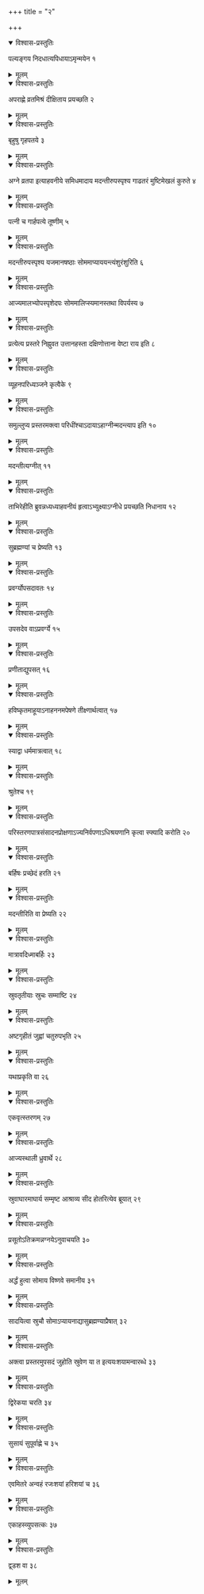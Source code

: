 +++
title = "२"

+++


<details open><summary>विश्वास-प्रस्तुतिः</summary>

पल्यङ्गय निदधात्यपिधायाऽमृन्मयेन १
</details>

<details><summary>मूलम्</summary>

पल्यङ्गय निदधात्यपिधायाऽमृन्मयेन १
</details>


<details open><summary>विश्वास-प्रस्तुतिः</summary>

अपराह्णे व्रतमिश्रं दीक्षिताय प्रयच्छति २
</details>

<details><summary>मूलम्</summary>

अपराह्णे व्रतमिश्रं दीक्षिताय प्रयच्छति २
</details>


<details open><summary>विश्वास-प्रस्तुतिः</summary>

बृहुषु गृहपतये ३
</details>

<details><summary>मूलम्</summary>

बृहुषु गृहपतये ३
</details>


<details open><summary>विश्वास-प्रस्तुतिः</summary>

अग्ने व्रतपा इत्याहवनीये समिधमादाय मदन्तीरुपस्पृश्य गाढतरं मुष्टिमेखलं कुरुते ४
</details>

<details><summary>मूलम्</summary>

अग्ने व्रतपा इत्याहवनीये समिधमादाय मदन्तीरुपस्पृश्य गाढतरं मुष्टिमेखलं कुरुते ४
</details>


<details open><summary>विश्वास-प्रस्तुतिः</summary>

पत्नी च गार्हपत्ये तूष्णीम् ५
</details>

<details><summary>मूलम्</summary>

पत्नी च गार्हपत्ये तूष्णीम् ५
</details>


<details open><summary>विश्वास-प्रस्तुतिः</summary>

मदन्तीरुपस्पृश्य यजमानषष्ठाः सोममाप्याययन्त्यंशुरंशुरिति ६
</details>

<details><summary>मूलम्</summary>

मदन्तीरुपस्पृश्य यजमानषष्ठाः सोममाप्याययन्त्यंशुरंशुरिति ६
</details>


<details open><summary>विश्वास-प्रस्तुतिः</summary>

आज्यमालभ्योपस्पृशेदपः सोममालिप्स्यमानस्तथा विपर्यस्य ७
</details>

<details><summary>मूलम्</summary>

आज्यमालभ्योपस्पृशेदपः सोममालिप्स्यमानस्तथा विपर्यस्य ७
</details>


<details open><summary>विश्वास-प्रस्तुतिः</summary>

प्रत्येत्य प्रस्तरे निह्नुवत उत्तानहस्ता दक्षिणोत्ताना वेष्टा राय इति ८
</details>

<details><summary>मूलम्</summary>

प्रत्येत्य प्रस्तरे निह्नुवत उत्तानहस्ता दक्षिणोत्ताना वेष्टा राय इति ८
</details>


<details open><summary>विश्वास-प्रस्तुतिः</summary>

व्यूहनपरिध्यञ्जने कृत्वैके ९
</details>

<details><summary>मूलम्</summary>

व्यूहनपरिध्यञ्जने कृत्वैके ९
</details>


<details open><summary>विश्वास-प्रस्तुतिः</summary>

समुल्लुप्य प्रस्तरमक्त्वा परिधींश्चाऽदायाऽहाग्नीन्मदन्त्याप इति १०
</details>

<details><summary>मूलम्</summary>

समुल्लुप्य प्रस्तरमक्त्वा परिधींश्चाऽदायाऽहाग्नीन्मदन्त्याप इति १०
</details>


<details open><summary>विश्वास-प्रस्तुतिः</summary>

मदन्तीत्यग्नीत् ११
</details>

<details><summary>मूलम्</summary>

मदन्तीत्यग्नीत् ११
</details>


<details open><summary>विश्वास-प्रस्तुतिः</summary>

ताभिरेहीति ब्रुवन्नध्यध्याहवनीयं हृत्वाऽभ्युक्ष्याऽग्नीधे प्रयच्छति निधानाय १२
</details>

<details><summary>मूलम्</summary>

ताभिरेहीति ब्रुवन्नध्यध्याहवनीयं हृत्वाऽभ्युक्ष्याऽग्नीधे प्रयच्छति निधानाय १२
</details>


<details open><summary>विश्वास-प्रस्तुतिः</summary>

सुब्रह्मण्यां च प्रेष्यति १३
</details>

<details><summary>मूलम्</summary>

सुब्रह्मण्यां च प्रेष्यति १३
</details>


<details open><summary>विश्वास-प्रस्तुतिः</summary>

प्रवर्ग्योपसदावतः १४
</details>

<details><summary>मूलम्</summary>

प्रवर्ग्योपसदावतः १४
</details>


<details open><summary>विश्वास-प्रस्तुतिः</summary>

उपसदेव वाऽप्रवर्ग्ये १५
</details>

<details><summary>मूलम्</summary>

उपसदेव वाऽप्रवर्ग्ये १५
</details>


<details open><summary>विश्वास-प्रस्तुतिः</summary>

प्रणीताद्युपसत् १६
</details>

<details><summary>मूलम्</summary>

प्रणीताद्युपसत् १६
</details>


<details open><summary>विश्वास-प्रस्तुतिः</summary>

हविष्कृतमाहूयाऽनाहननमपेषणे तीक्ष्णार्थत्वात् १७
</details>

<details><summary>मूलम्</summary>

हविष्कृतमाहूयाऽनाहननमपेषणे तीक्ष्णार्थत्वात् १७
</details>


<details open><summary>विश्वास-प्रस्तुतिः</summary>

स्याद्वा धर्ममात्रत्वात् १८
</details>

<details><summary>मूलम्</summary>

स्याद्वा धर्ममात्रत्वात् १८
</details>


<details open><summary>विश्वास-प्रस्तुतिः</summary>

श्रुतेश्च १९
</details>

<details><summary>मूलम्</summary>

श्रुतेश्च १९
</details>


<details open><summary>विश्वास-प्रस्तुतिः</summary>

परिस्तरणपात्रसंसादनप्रोक्षणाऽज्यनिर्वपणाऽधिश्रयणानि कृत्वा स्फ्यादि करोति २०
</details>

<details><summary>मूलम्</summary>

परिस्तरणपात्रसंसादनप्रोक्षणाऽज्यनिर्वपणाऽधिश्रयणानि कृत्वा स्फ्यादि करोति २०
</details>


<details open><summary>विश्वास-प्रस्तुतिः</summary>

बर्हिषः प्रच्छेदं हरति २१
</details>

<details><summary>मूलम्</summary>

बर्हिषः प्रच्छेदं हरति २१
</details>


<details open><summary>विश्वास-प्रस्तुतिः</summary>

मदन्तीरिति वा प्रेष्यति २२
</details>

<details><summary>मूलम्</summary>

मदन्तीरिति वा प्रेष्यति २२
</details>


<details open><summary>विश्वास-प्रस्तुतिः</summary>

मात्रावदिध्माबर्हिः २३
</details>

<details><summary>मूलम्</summary>

मात्रावदिध्माबर्हिः २३
</details>


<details open><summary>विश्वास-प्रस्तुतिः</summary>

स्रुवतृतीयाः स्रुचः सम्माष्टि २४
</details>

<details><summary>मूलम्</summary>

स्रुवतृतीयाः स्रुचः सम्माष्टि २४
</details>


<details open><summary>विश्वास-प्रस्तुतिः</summary>

अष्टगृहीतं जुह्वां चतुरुपभृति २५
</details>

<details><summary>मूलम्</summary>

अष्टगृहीतं जुह्वां चतुरुपभृति २५
</details>


<details open><summary>विश्वास-प्रस्तुतिः</summary>

यथाप्रकृति वा २६
</details>

<details><summary>मूलम्</summary>

यथाप्रकृति वा २६
</details>


<details open><summary>विश्वास-प्रस्तुतिः</summary>

एकवृत्स्तरणम् २७
</details>

<details><summary>मूलम्</summary>

एकवृत्स्तरणम् २७
</details>


<details open><summary>विश्वास-प्रस्तुतिः</summary>

आज्यस्थाली ध्रुवार्थे २८
</details>

<details><summary>मूलम्</summary>

आज्यस्थाली ध्रुवार्थे २८
</details>


<details open><summary>विश्वास-प्रस्तुतिः</summary>

स्रुवाघारमाघार्य सम्मृष्ट आश्राव्य सीद होतरित्येव ब्रूयात् २९
</details>

<details><summary>मूलम्</summary>

स्रुवाघारमाघार्य सम्मृष्ट आश्राव्य सीद होतरित्येव ब्रूयात् २९
</details>


<details open><summary>विश्वास-प्रस्तुतिः</summary>

प्रसूतोऽतिक्रमन्नग्नयेऽनुवाचयति ३०
</details>

<details><summary>मूलम्</summary>

प्रसूतोऽतिक्रमन्नग्नयेऽनुवाचयति ३०
</details>


<details open><summary>विश्वास-प्रस्तुतिः</summary>

अर्द्धं हुत्वा सोमाय विष्णवे समानीय ३१
</details>

<details><summary>मूलम्</summary>

अर्द्धं हुत्वा सोमाय विष्णवे समानीय ३१
</details>


<details open><summary>विश्वास-प्रस्तुतिः</summary>

सादयित्वा स्रुचौ सोमाऽप्यायनाद्यासुब्रह्मण्याप्रैषात् ३२
</details>

<details><summary>मूलम्</summary>

सादयित्वा स्रुचौ सोमाऽप्यायनाद्यासुब्रह्मण्याप्रैषात् ३२
</details>


<details open><summary>विश्वास-प्रस्तुतिः</summary>

अक्त्वा प्रस्तरमुपसदं जुहोति स्रुवेण या त इत्ययःशयामन्वारब्धे ३३
</details>

<details><summary>मूलम्</summary>

अक्त्वा प्रस्तरमुपसदं जुहोति स्रुवेण या त इत्ययःशयामन्वारब्धे ३३
</details>


<details open><summary>विश्वास-प्रस्तुतिः</summary>

द्विरेकया चरति ३४
</details>

<details><summary>मूलम्</summary>

द्विरेकया चरति ३४
</details>


<details open><summary>विश्वास-प्रस्तुतिः</summary>

सुसायं सुपूर्वाह्णे च ३५
</details>

<details><summary>मूलम्</summary>

सुसायं सुपूर्वाह्णे च ३५
</details>


<details open><summary>विश्वास-प्रस्तुतिः</summary>

एवमितरे अन्वहं रजःशयां हरिशयां च ३६
</details>

<details><summary>मूलम्</summary>

एवमितरे अन्वहं रजःशयां हरिशयां च ३६
</details>


<details open><summary>विश्वास-प्रस्तुतिः</summary>

एकाहस्व्युपसत्कः ३७
</details>

<details><summary>मूलम्</summary>

एकाहस्व्युपसत्कः ३७
</details>


<details open><summary>विश्वास-प्रस्तुतिः</summary>

द्व्डश वा ३८
</details>

<details><summary>मूलम्</summary>

द्व्डश वा ३८
</details>
